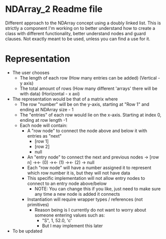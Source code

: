 # NDArray_2 Readme file

Different approach to the NDArray concept using a doubly linked list. This is strictly a component I'm working on to better understand how to create a class with different functionality, better understand nodes and guard clauses. Not exactly meant to be used, unless you can find a use for it.

# Representation
- The user chooses
    - The length of each row (How many entries can be added) (Vertical - y axis)
    - The total amount of rows (How many different 'arrays' there will be with data) (Horizontal - x axi)
- The representation would be that of a matrix where
    - The row "number" will be on the y-axis, starting at "Row 1" and ending at NDArray size - 1
    - The "entries" of each row would lie on the x-axis. Starting at index 0, ending at row length -1
    - Each node will contain:
        - A "row node" to connect the node above and below it with entries as "next"
            - [row 1]
            - [row 2]
            - null
        - An "entry node" to connect the next and previous nodes -> [row n] -><- (0) -><- (1) -><- (2) -> null
        - Each "row node" will have a number assigned it to represent which row number it is, but they will not have data
        - This specific implementation will not allow entry nodes to connect to an entry node above/below
            - NOTE: You can change this if you like, just need to make sure any time a new node is added it connects
        - Instantiation will require wrapper types / references (not primitives)
            - Reason being is I currently do not want to worry about someone entering values such as:
                - "S", 1, 52.0, 'c'
                - But I may implement this later
- To be updated
